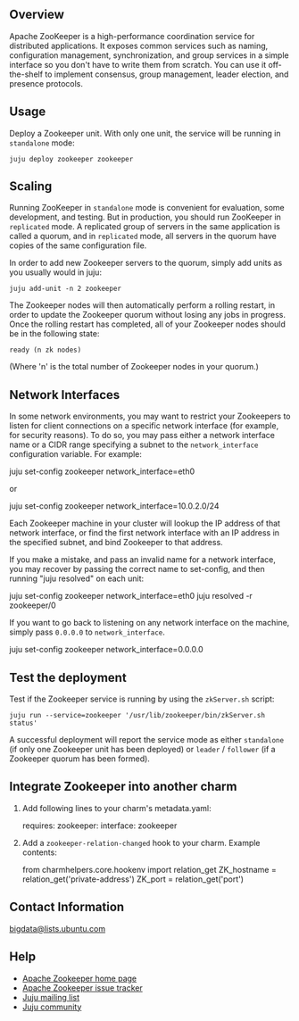 <!--
  Licensed to the Apache Software Foundation (ASF) under one or more
  contributor license agreements.  See the NOTICE file distributed with
  this work for additional information regarding copyright ownership.
  The ASF licenses this file to You under the Apache License, Version 2.0
  (the "License"); you may not use this file except in compliance with
  the License.  You may obtain a copy of the License at

       http://www.apache.org/licenses/LICENSE-2.0

  Unless required by applicable law or agreed to in writing, software
  distributed under the License is distributed on an "AS IS" BASIS,
  WITHOUT WARRANTIES OR CONDITIONS OF ANY KIND, either express or implied.
  See the License for the specific language governing permissions and
  limitations under the License.
-->
## Overview
Apache ZooKeeper is a high-performance coordination service for distributed
applications. It exposes common services such as naming, configuration
management, synchronization, and group services in a simple interface so you
don't have to write them from scratch. You can use it off-the-shelf to
implement consensus, group management, leader election, and presence protocols.

## Usage
Deploy a Zookeeper unit. With only one unit, the service will be running in
`standalone` mode:

    juju deploy zookeeper zookeeper


## Scaling
Running ZooKeeper in `standalone` mode is convenient for evaluation, some
development, and testing. But in production, you should run ZooKeeper in
`replicated` mode. A replicated group of servers in the same application is
called a quorum, and in `replicated` mode, all servers in the quorum have
copies of the same configuration file.

In order to add new Zookeeper servers to the quorum, simply add units
as you usually would in juju:

    juju add-unit -n 2 zookeeper

The Zookeeper nodes will then automatically perform a rolling restart,
in order to update the Zookeeper quorum without losing any jobs in
progress. Once the rolling restart has completed, all of your
Zookeeper nodes should be in the following state:

    ready (n zk nodes)

(Where 'n' is the total number of Zookeeper nodes in your quorum.)


## Network Interfaces

In some network environments, you may want to restrict your Zookeepers
to listen for client connections on a specific network interface (for
example, for security reasons). To do so, you may pass either a
network interface name or a CIDR range specifying a subnet to the
``network_interface`` configuration variable. For example:

  juju set-config zookeeper network_interface=eth0

or

  juju set-config zookeeper network_interface=10.0.2.0/24

Each Zookeeper machine in your cluster will lookup the IP address of that
network interface, or find the first network interface with an IP
address in the specified subnet, and bind Zookeeper to that address.

If you make a mistake, and pass an invalid name for a network
interface, you may recover by passing the correct name to set-config,
and then running "juju resolved" on each unit:

  juju set-config zookeeper network_interface=eth0
  juju resolved -r zookeeper/0

If you want to go back to listening on any network interface on the
machine, simply pass ``0.0.0.0`` to ``network_interface``.

  juju set-config zookeeper network_interface=0.0.0.0


## Test the deployment
Test if the Zookeeper service is running by using the `zkServer.sh` script:

    juju run --service=zookeeper '/usr/lib/zookeeper/bin/zkServer.sh status'

A successful deployment will report the service mode as either `standalone`
(if only one Zookeeper unit has been deployed) or `leader` / `follower` (if
a Zookeeper quorum has been formed).


## Integrate Zookeeper into another charm
1) Add following lines to your charm's metadata.yaml:

    requires:
      zookeeper:
         interface: zookeeper

2) Add a `zookeeper-relation-changed` hook to your charm. Example contents:

    from charmhelpers.core.hookenv import relation_get
    ZK_hostname = relation_get('private-address')
    ZK_port = relation_get('port')



## Contact Information
[bigdata@lists.ubuntu.com](mailto:bigdata@lists.ubuntu.com)


## Help
- [Apache Zookeeper home page](https://zookeeper.apache.org/)
- [Apache Zookeeper issue tracker](https://issues.apache.org/jira/browse/ZOOKEEPER)
- [Juju mailing list](https://lists.ubuntu.com/mailman/listinfo/juju)
- [Juju community](https://jujucharms.com/community)

